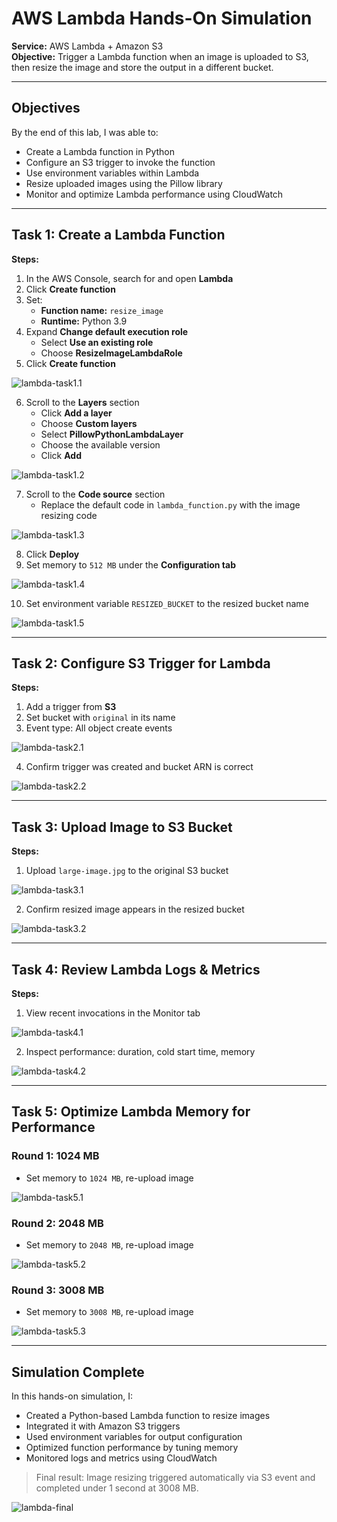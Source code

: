 
# AWS Lambda Hands-On Simulation  
**Service:** AWS Lambda + Amazon S3  
**Objective:** Trigger a Lambda function when an image is uploaded to S3, then resize the image and store the output in a different bucket.

---

## Objectives

By the end of this lab, I was able to:

- Create a Lambda function in Python
- Configure an S3 trigger to invoke the function
- Use environment variables within Lambda
- Resize uploaded images using the Pillow library
- Monitor and optimize Lambda performance using CloudWatch

---

## Task 1: Create a Lambda Function

**Steps:**

1. In the AWS Console, search for and open **Lambda**
2. Click **Create function**
3. Set:
   - **Function name:** `resize_image`
   - **Runtime:** Python 3.9
4. Expand **Change default execution role**
   - Select **Use an existing role**
   - Choose **ResizeImageLambdaRole**
5. Click **Create function**

![lambda-task1.1](./screenshots/lambda/lambda-task1.1.png)

6. Scroll to the **Layers** section
   - Click **Add a layer**
   - Choose **Custom layers**
   - Select **PillowPythonLambdaLayer**
   - Choose the available version
   - Click **Add**

![lambda-task1.2](./screenshots/lambda/lambda-task1.2.png)

7. Scroll to the **Code source** section
   - Replace the default code in `lambda_function.py` with the image resizing code

![lambda-task1.3](./screenshots/lambda/lambda-task1.3.png)

8. Click **Deploy**
9. Set memory to `512 MB` under the **Configuration tab**

![lambda-task1.4](./screenshots/lambda/lambda-task1.4.png)

10. Set environment variable `RESIZED_BUCKET` to the resized bucket name

![lambda-task1.5](./screenshots/lambda/lambda-task1.5.png)

---

## Task 2: Configure S3 Trigger for Lambda

**Steps:**

1. Add a trigger from **S3**
2. Set bucket with `original` in its name
3. Event type: All object create events

![lambda-task2.1](./screenshots/lambda/lambda-task2.1.png)

4. Confirm trigger was created and bucket ARN is correct

![lambda-task2.2](./screenshots/lambda/lambda-task2.2.png)

---

## Task 3: Upload Image to S3 Bucket

**Steps:**

1. Upload `large-image.jpg` to the original S3 bucket

![lambda-task3.1](./screenshots/lambda/lambda-task3.1.png)

2. Confirm resized image appears in the resized bucket

![lambda-task3.2](./screenshots/lambda/lambda-task3.2.png)

---

## Task 4: Review Lambda Logs & Metrics

**Steps:**

1. View recent invocations in the Monitor tab

![lambda-task4.1](./screenshots/lambda/lambda-task4.1.png)

2. Inspect performance: duration, cold start time, memory

![lambda-task4.2](./screenshots/lambda/lambda-task4.2.png)

---

## Task 5: Optimize Lambda Memory for Performance

### Round 1: 1024 MB

- Set memory to `1024 MB`, re-upload image

![lambda-task5.1](./screenshots/lambda/lambda-task5.1.png)

### Round 2: 2048 MB

- Set memory to `2048 MB`, re-upload image

![lambda-task5.2](./screenshots/lambda/lambda-task5.2.png)

### Round 3: 3008 MB

- Set memory to `3008 MB`, re-upload image

![lambda-task5.3](./screenshots/lambda/lambda-task5.3.png)

---

## Simulation Complete

In this hands-on simulation, I:

- Created a Python-based Lambda function to resize images
- Integrated it with Amazon S3 triggers
- Used environment variables for output configuration
- Optimized function performance by tuning memory
- Monitored logs and metrics using CloudWatch

> Final result: Image resizing triggered automatically via S3 event and completed under 1 second at 3008 MB.

![lambda-final](./screenshots/lambda/lambda-final.png)
